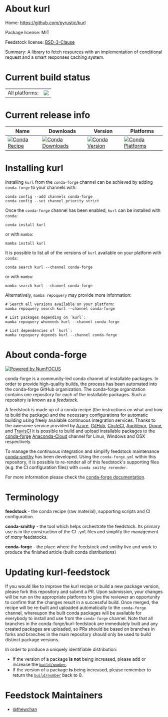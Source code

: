 About kurl
==========

Home: https://github.com/pyrustic/kurl

Package license: MIT

Feedstock license: [BSD-3-Clause](https://github.com/conda-forge/kurl-feedstock/blob/main/LICENSE.txt)

Summary: A library to fetch resources with an implementation of conditional request and a smart responses caching system.

Current build status
====================


<table><tr><td>All platforms:</td>
    <td>
      <a href="https://dev.azure.com/conda-forge/feedstock-builds/_build/latest?definitionId=16514&branchName=main">
        <img src="https://dev.azure.com/conda-forge/feedstock-builds/_apis/build/status/kurl-feedstock?branchName=main">
      </a>
    </td>
  </tr>
</table>

Current release info
====================

| Name | Downloads | Version | Platforms |
| --- | --- | --- | --- |
| [![Conda Recipe](https://img.shields.io/badge/recipe-kurl-green.svg)](https://anaconda.org/conda-forge/kurl) | [![Conda Downloads](https://img.shields.io/conda/dn/conda-forge/kurl.svg)](https://anaconda.org/conda-forge/kurl) | [![Conda Version](https://img.shields.io/conda/vn/conda-forge/kurl.svg)](https://anaconda.org/conda-forge/kurl) | [![Conda Platforms](https://img.shields.io/conda/pn/conda-forge/kurl.svg)](https://anaconda.org/conda-forge/kurl) |

Installing kurl
===============

Installing `kurl` from the `conda-forge` channel can be achieved by adding `conda-forge` to your channels with:

```
conda config --add channels conda-forge
conda config --set channel_priority strict
```

Once the `conda-forge` channel has been enabled, `kurl` can be installed with `conda`:

```
conda install kurl
```

or with `mamba`:

```
mamba install kurl
```

It is possible to list all of the versions of `kurl` available on your platform with `conda`:

```
conda search kurl --channel conda-forge
```

or with `mamba`:

```
mamba search kurl --channel conda-forge
```

Alternatively, `mamba repoquery` may provide more information:

```
# Search all versions available on your platform:
mamba repoquery search kurl --channel conda-forge

# List packages depending on `kurl`:
mamba repoquery whoneeds kurl --channel conda-forge

# List dependencies of `kurl`:
mamba repoquery depends kurl --channel conda-forge
```


About conda-forge
=================

[![Powered by
NumFOCUS](https://img.shields.io/badge/powered%20by-NumFOCUS-orange.svg?style=flat&colorA=E1523D&colorB=007D8A)](https://numfocus.org)

conda-forge is a community-led conda channel of installable packages.
In order to provide high-quality builds, the process has been automated into the
conda-forge GitHub organization. The conda-forge organization contains one repository
for each of the installable packages. Such a repository is known as a *feedstock*.

A feedstock is made up of a conda recipe (the instructions on what and how to build
the package) and the necessary configurations for automatic building using freely
available continuous integration services. Thanks to the awesome service provided by
[Azure](https://azure.microsoft.com/en-us/services/devops/), [GitHub](https://github.com/),
[CircleCI](https://circleci.com/), [AppVeyor](https://www.appveyor.com/),
[Drone](https://cloud.drone.io/welcome), and [TravisCI](https://travis-ci.com/)
it is possible to build and upload installable packages to the
[conda-forge](https://anaconda.org/conda-forge) [Anaconda-Cloud](https://anaconda.org/)
channel for Linux, Windows and OSX respectively.

To manage the continuous integration and simplify feedstock maintenance
[conda-smithy](https://github.com/conda-forge/conda-smithy) has been developed.
Using the ``conda-forge.yml`` within this repository, it is possible to re-render all of
this feedstock's supporting files (e.g. the CI configuration files) with ``conda smithy rerender``.

For more information please check the [conda-forge documentation](https://conda-forge.org/docs/).

Terminology
===========

**feedstock** - the conda recipe (raw material), supporting scripts and CI configuration.

**conda-smithy** - the tool which helps orchestrate the feedstock.
                   Its primary use is in the construction of the CI ``.yml`` files
                   and simplify the management of *many* feedstocks.

**conda-forge** - the place where the feedstock and smithy live and work to
                  produce the finished article (built conda distributions)


Updating kurl-feedstock
=======================

If you would like to improve the kurl recipe or build a new
package version, please fork this repository and submit a PR. Upon submission,
your changes will be run on the appropriate platforms to give the reviewer an
opportunity to confirm that the changes result in a successful build. Once
merged, the recipe will be re-built and uploaded automatically to the
`conda-forge` channel, whereupon the built conda packages will be available for
everybody to install and use from the `conda-forge` channel.
Note that all branches in the conda-forge/kurl-feedstock are
immediately built and any created packages are uploaded, so PRs should be based
on branches in forks and branches in the main repository should only be used to
build distinct package versions.

In order to produce a uniquely identifiable distribution:
 * If the version of a package **is not** being increased, please add or increase
   the [``build/number``](https://docs.conda.io/projects/conda-build/en/latest/resources/define-metadata.html#build-number-and-string).
 * If the version of a package **is** being increased, please remember to return
   the [``build/number``](https://docs.conda.io/projects/conda-build/en/latest/resources/define-metadata.html#build-number-and-string)
   back to 0.

Feedstock Maintainers
=====================

* [@thewchan](https://github.com/thewchan/)

